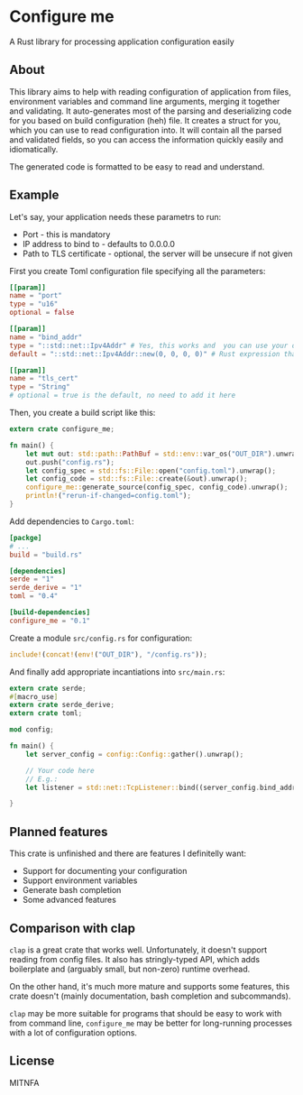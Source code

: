Configure me
============

A Rust library for processing application configuration easily

About
-----

This library aims to help with reading configuration of application from files, environment variables and command line arguments, merging it together and validating.
It auto-generates most of the parsing and deserializing code for you based on build configuration (heh) file.
It creates a struct for you, which you can use to read configuration into.
It will contain all the parsed and validated fields, so you can access the information quickly easily and idiomatically.

The generated code is formatted to be easy to read and understand.

Example
-------

Let's say, your application needs these parametrs to run:

* Port - this is mandatory
* IP address to bind to - defaults to 0.0.0.0
* Path to TLS certificate - optional, the server will be unsecure if not given

First you create Toml configuration file specifying all the parameters:

```toml
[[param]]
name = "port"
type = "u16"
optional = false

[[param]]
name = "bind_addr"
type = "::std::net::Ipv4Addr" # Yes, this works and  you can use your own types implementing Deserialize and FromStr as well!
default = "::std::net::Ipv4Addr::new(0, 0, 0, 0)" # Rust expression that creates the value

[[param]]
name = "tls_cert"
type = "String"
# optional = true is the default, no need to add it here
```

Then, you create a build script like this:

```rust
extern crate configure_me;

fn main() {
    let mut out: std::path::PathBuf = std::env::var_os("OUT_DIR").unwrap().into();
    out.push("config.rs");
    let config_spec = std::fs::File::open("config.toml").unwrap();
    let config_code = std::fs::File::create(&out).unwrap();
    configure_me::generate_source(config_spec, config_code).unwrap();
    println!("rerun-if-changed=config.toml");
}
```

Add dependencies to `Cargo.toml`:

```toml
[packge]
# ...
build = "build.rs"

[dependencies]
serde = "1"
serde_derive = "1"
toml = "0.4"

[build-dependencies]
configure_me = "0.1"
```

Create a module `src/config.rs` for configuration:

```rust
include!(concat!(env!("OUT_DIR"), "/config.rs"));
```

And finally add appropriate incantiations into `src/main.rs`:

```rust
extern crate serde;
#[macro_use]
extern crate serde_derive;
extern crate toml;

mod config;

fn main() {
    let server_config = config::Config::gather().unwrap();

    // Your code here
    // E.g.:
    let listener = std::net::TcpListener::bind((server_config.bind_addr, server_config.port)).expect("Failed to bind socket");

}
```

Planned features
----------------

This crate is unfinished and there are features I definitelly want:

* Support for documenting your configuration
* Support environment variables
* Generate bash completion
* Some advanced features

Comparison with clap
--------------------

`clap` is a great crate that works well. Unfortunately, it doesn't support reading from config files. It also has stringly-typed API, which adds boilerplate and (arguably small, but non-zero) runtime overhead.

On the other hand, it's much more mature and supports some features, this crate doesn't (mainly documentation, bash completion and subcommands).

`clap` may be more suitable for programs that should be easy to work with from command line, `configure_me` may be better for long-running processes with a lot of configuration options.

License
-------

MITNFA
